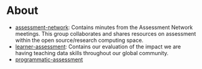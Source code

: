 # About

+ [assessment-network](https://github.com/carpentries/assessment/tree/master/assessment-network): Contains minutes from the Assessment Network meetings. This group collaborates and shares resources on assessment within the open source/research computing space. 
+ [learner-assessment](https://github.com/carpentries/assessment/tree/master/learner-assessment): Contains our evaluation of the impact we are having teaching data skills throughout our global community.
+ [programmatic-assessment](https://github.com/carpentries/assessment/tree/master/programmatic-assessment)
